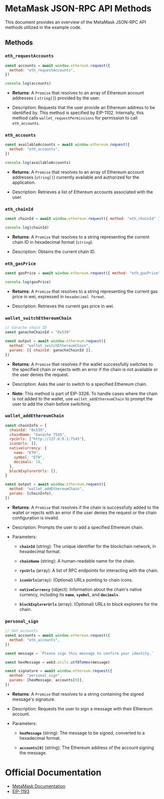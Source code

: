 # MetaMask JSON-RPC API Methods

This document provides an overview of the MetaMask JSON-RPC API methods utilized in the example code.

## Methods

### `eth_requestAccounts`

```javascript
const accounts = await window.ethereum.request({
  method: "eth_requestAccounts",
})

console.log(accounts)
```

- **Returns**: A `Promise` that resolves to an array of Ethereum account addresses ( `string[]`) provided by the user.

- Description: Requests that the user provide an Ethereum address to be identified by. This method is specified by EIP-1102. Internally, this method calls `wallet_requestPermissions` for permission to call `eth_accounts`.

### `eth_accounts`

```javascript
const availableAccounts = await window.ethereum.request({
  method: "eth_accounts",
})

console.log(availableAccounts)
```

- **Returns**: A `Promise` that resolves to an array of Ethereum account addresses (`string[]`) currently available and authorized for the application.

- Description: Retrieves a list of Ethereum accounts associated with the user.

### `eth_chainId`

```javascript
const chainId = await window.ethereum.request({ method: "eth_chainId" })

console.log(chainId)
```

- **Returns**: A `Promise` that resolves to a string representing the current chain ID in hexadecimal format (`string`).

- Description: Obtains the current chain ID.

### `eth_gasPrice`

```javascript
const gasPrice = await window.ethereum.request({ method: "eth_gasPrice" })

console.log(gasPrice)
```

- **Returns**: A `Promise` that resolves to a string representing the current gas price in wei, expressed in `hexadecimal format`.

- Description: Retrieves the current gas price in wei.

### `wallet_switchEthereumChain`

```javascript
// Ganache chain ID
const ganacheChainId = "0x539"

const output = await window.ethereum.request({
  method: "wallet_switchEthereumChain",
  params: [{ chainId: ganacheChainId }],
})
```

- **Returns**: A `Promise` that resolves if the wallet successfully switches to the specified chain or rejects with an error if the chain is not available or the user denies the request.
- Description: Asks the user to switch to a specified Ethereum chain.

- **Note**: This method is part of EIP-3326. To handle cases where the chain is not added to the wallet, use `wallet_addEthereumChain` to prompt the user to add the chain before switching.

### `wallet_addEthereumChain`

```javascript
const chainInfo = {
  chainId: "0x539",
  chainName: "Ganache 7545",
  rpcUrls: ["http://127.0.0.1:7545"],
  iconUrls: [],
  nativeCurrency: {
    name: "ETH",
    symbol: "ETH",
    decimals: 18,
  },
  blockExplorerUrls: [],
}

const output = await window.ethereum.request({
  method: "wallet_addEthereumChain",
  params: [chainInfo],
})
```

- **Returns**: A `Promise` that resolves if the chain is successfully added to the wallet or rejects with an error if the user denies the request or the chain configuration is invalid.

- Description: Prompts the user to add a specified Ethereum chain.

- Parameters:

  - **`chainId`** (string): The unique identifier for the blockchain network, in hexadecimal format.

  - **`chainName`** (string): A human-readable name for the chain.

  - **`rpcUrls`** (array): A list of RPC endpoints for interacting with the chain.

  - **`iconUrls`**(array): (Optional) URLs pointing to chain icons.

  - **`nativeCurrency`** (object): Information about the chain's native currency, including its **`name`**, **`symbol`**, and **`decimals`**.

  - **`blockExplorerUrls`** (array): (Optional) URLs to block explorers for the chain.

### `personal_sign`

```javascript
// Get accounts
const accounts = await window.ethereum.request({
  method: "eth_accounts",
})

const message = `Please sign this message to confirm your identity.`

const hexMessage = web3.utils.utf8ToHex(message)

const signature = await window.ethereum.request({
  method: "personal_sign",
  params: [hexMessage, accounts[0]],
})
```

- **Returns**: A `Promise` that resolves to a string containing the signed message's signature.

- Description: Requests the user to sign a message with their Ethereum account.

- Parameters:

  - **`hexMessage`** (string): The message to be signed, converted to a hexadecimal format.

  - **`accounts[0]`** (string): The Ethereum address of the account signing the message.

# Official Documentation

- [MetaMask Documentation](https://docs.metamask.io/guide/rpc-api.html#table-of-contents)
- [EIP-1193](https://eips.ethereum.org/EIPS/eip-1193)
